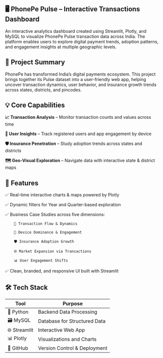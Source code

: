 **🖥️ PhonePe Pulse – Interactive Transactions Dashboard**
----------------------------------------------------------

An interactive analytics dashboard created using Streamlit, Plotly, and MySQL to visualize PhonePe Pulse transaction data across India. The platform enables users to explore digital payment trends, adoption patterns, and engagement insights at multiple geographic levels.

**🎯 Project Summary**
-----------------------

PhonePe has transformed India’s digital payments ecosystem. This project brings together its Pulse dataset into a user-friendly web app, helping uncover transaction dynamics, user behavior, and insurance growth trends across states, districts, and pincodes.

****💡 Core Capabilities****
----------------------------

**📈 Transaction Analysis** – Monitor transaction counts and values across time

**👥 User Insights** – Track registered users and app engagement by device

**🛡 Insurance Penetration** – Study adoption trends across states and districts

**🗺 Geo-Visual Exploration** – Navigate data with interactive state & district maps


**💎 Features**
----------------

✅ Real-time interactive charts & maps powered by Plotly

✅ Dynamic filters for Year and Quarter-based exploration

✅ Business Case Studies across five dimensions:
        
        🔄 Transaction Flow & Dynamics

        📱 Device Dominance & Engagement

        🛡️ Insurance Adoption Growth

        🌐 Market Expansion via Transactions

        📊 User Engagement Shifts
        

✅ Clean, branded, and responsive UI built with Streamlit

**🛠 Tech Stack**
-----------------

| Tool        | Purpose                        |
|-------------|---------------------------------|
| 🐍 Python    | Backend Data Processing         |
| 🗃️ MySQL     | Database for Structured Data    |
| 🌐 Streamlit | Interactive Web App             |
| 📊 Plotly    | Visualizations and Charts       |
| 🐙 GitHub    | Version Control & Deployment    |

